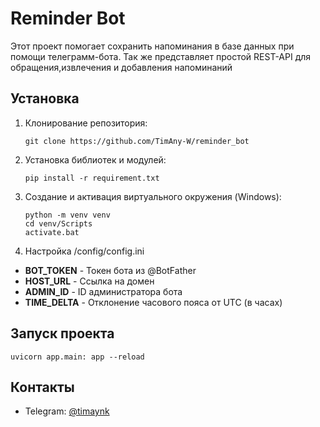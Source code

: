 # Reminder Bot
Этот проект помогает сохранить напоминания в
базе данных при помощи телеграмм-бота.
Так же представляет простой REST-API для обращения,извлечения и добавления напоминаний

## Установка

1. Клонирование репозитория:
    ```shell
    git clone https://github.com/TimAny-W/reminder_bot

2. Установка библиотек и модулей:
    ```shell
    pip install -r requirement.txt

3. Создание и активация виртуального окружения (Windows):
    ```shell
   python -m venv venv
   cd venv/Scripts
   activate.bat

4. Настройка /config/config.ini
* **BOT_TOKEN** - Токен бота из @BotFather
* **HOST_URL** - Ссылка на домен
* **ADMIN_ID** - ID администратора бота
* **TIME_DELTA** - Отклонение часового пояса от UTC (в часах)

## Запуск проекта
   ```shell
   uvicorn app.main: app --reload
   ```
## Контакты 
* Telegram: [@timaynk](https://t.me//timaynk)
